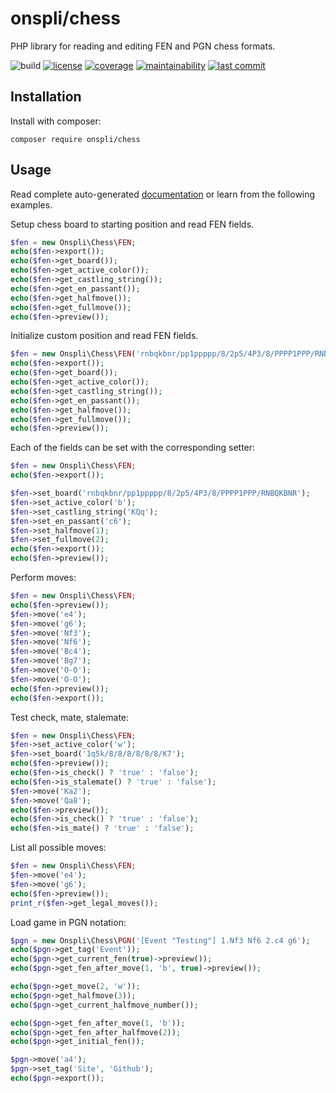 # onspli/chess
PHP library for reading and editing FEN and PGN chess formats.

![build](https://github.com/onspli/chess/actions/workflows/build.yml/badge.svg) [![license](https://img.shields.io/github/license/onspli/chess?label=license)](https://github.com/onspli/chess/blob/master/LICENSE) [![coverage](https://coveralls.io/repos/github/onspli/chess/badge.svg?branch=master)](https://coveralls.io/github/onspli/chess?branch=master) [![maintainability](https://api.codeclimate.com/v1/badges/4c2f7aaf563a1f492c21/maintainability)](https://codeclimate.com/github/onspli/chess/maintainability) [![last commit](https://img.shields.io/github/last-commit/onspli/chess)](https://github.com/onspli/chess)

## Installation
Install with composer:
```
composer require onspli/chess
```

## Usage

Read complete auto-generated [documentation](docs) or learn from the following examples.

Setup chess board to starting position and read FEN fields.
``` php
$fen = new Onspli\Chess\FEN;
echo($fen->export());
echo($fen->get_board());
echo($fen->get_active_color());
echo($fen->get_castling_string());
echo($fen->get_en_passant());
echo($fen->get_halfmove());
echo($fen->get_fullmove());
echo($fen->preview());
```

Initialize custom position and read FEN fields.
``` php
$fen = new Onspli\Chess\FEN('rnbqkbnr/pp1ppppp/8/2p5/4P3/8/PPPP1PPP/RNBQKBNR b KQq c6 1 2');
echo($fen->export());
echo($fen->get_board());
echo($fen->get_active_color());
echo($fen->get_castling_string());
echo($fen->get_en_passant());
echo($fen->get_halfmove());
echo($fen->get_fullmove());
echo($fen->preview());
```

Each of the fields can be set with the corresponding setter:
``` php
$fen = new Onspli\Chess\FEN;
echo($fen->export());

$fen->set_board('rnbqkbnr/pp1ppppp/8/2p5/4P3/8/PPPP1PPP/RNBQKBNR');
$fen->set_active_color('b');
$fen->set_castling_string('KQq');
$fen->set_en_passant('c6');
$fen->set_halfmove(1);
$fen->set_fullmove(2);
echo($fen->export());
echo($fen->preview());
```

Perform moves:
``` php
$fen = new Onspli\Chess\FEN;
echo($fen->preview());
$fen->move('e4');
$fen->move('g6');
$fen->move('Nf3');
$fen->move('Nf6');
$fen->move('Bc4');
$fen->move('Bg7');
$fen->move('O-O');
$fen->move('O-O');
echo($fen->preview());
echo($fen->export());
```

Test check, mate, stalemate:
``` php
$fen = new Onspli\Chess\FEN;
$fen->set_active_color('w');
$fen->set_board('1q5k/8/8/8/8/8/8/K7');
echo($fen->preview());
echo($fen->is_check() ? 'true' : 'false');
echo($fen->is_stalemate() ? 'true' : 'false');
$fen->move('Ka2');
$fen->move('Qa8');
echo($fen->preview());
echo($fen->is_check() ? 'true' : 'false');
echo($fen->is_mate() ? 'true' : 'false');
```

List all possible moves:
``` php
$fen = new Onspli\Chess\FEN;
$fen->move('e4');
$fen->move('g6');
echo($fen->preview());
print_r($fen->get_legal_moves());
```

Load game in PGN notation:
``` php
$pgn = new Onspli\Chess\PGN('[Event "Testing"] 1.Nf3 Nf6 2.c4 g6');
echo($pgn->get_tag('Event'));
echo($pgn->get_current_fen(true)->preview());
echo($pgn->get_fen_after_move(1, 'b', true)->preview());

echo($pgn->get_move(2, 'w'));
echo($pgn->get_halfmove(3));
echo($pgn->get_current_halfmove_number());

echo($pgn->get_fen_after_move(1, 'b'));
echo($pgn->get_fen_after_halfmove(2));
echo($pgn->get_initial_fen());

$pgn->move('a4');
$pgn->set_tag('Site', 'Github');
echo($pgn->export());
```

